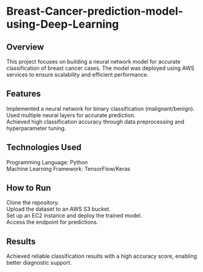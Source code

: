 # Breast-Cancer-prediction-model-using-Deep-Learning

## Overview
This project focuses on building a neural network model for accurate classification of breast cancer cases. The model was deployed using AWS services to ensure scalability and efficient performance.

## Features
Implemented a neural network for binary classification (malignant/benign).</br>
Used multiple neural layers for accurate prediction.</br>
Achieved high classification accuracy through data preprocessing and hyperparameter tuning.</br>

## Technologies Used
Programming Language: Python</br>
Machine Learning Framework: TensorFlow/Keras</br>

## How to Run
Clone the repository.</br>
Upload the dataset to an AWS S3 bucket.</br>
Set up an EC2 instance and deploy the trained model.</br>
Access the endpoint for predictions.</br>

## Results
Achieved reliable classification results with a high accuracy score, enabling better diagnostic support.


